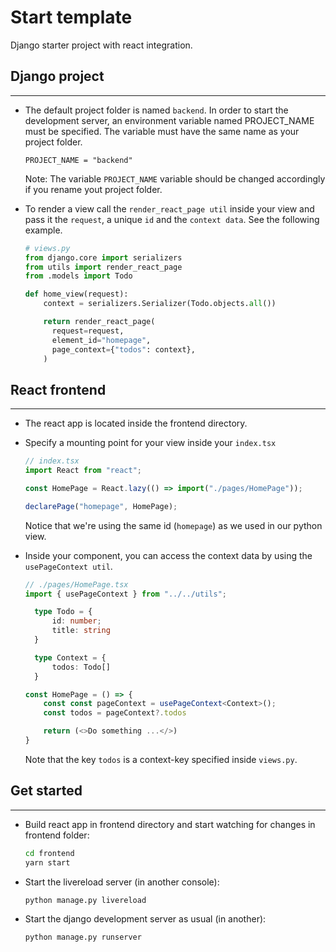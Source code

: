 # Start template

Django starter project with react integration.

## Django project

---

- The default project folder is named `backend`. In order to start the development server, an environment variable named PROJECT_NAME must be specified. The variable must have the same name as your project folder.

      PROJECT_NAME = "backend"

  Note: The variable `PROJECT_NAME` variable should be changed accordingly if you rename yout project folder.

- To render a view call the `render_react_page util` inside your view and pass it the `request`, a unique `id` and the `context data`. See the following example.

  ```python
  # views.py
  from django.core import serializers
  from utils import render_react_page
  from .models import Todo

  def home_view(request):
      context = serializers.Serializer(Todo.objects.all())

      return render_react_page(
        request=request,
        element_id="homepage",
        page_context={"todos": context},
      )
  ```

## React frontend

---

- The react app is located inside the frontend directory.

- Specify a mounting point for your view inside your `index.tsx`

  ```ts
  // index.tsx
  import React from "react";

  const HomePage = React.lazy(() => import("./pages/HomePage"));

  declarePage("homepage", HomePage);
  ```

  Notice that we're using the same id (`homepage`) as we used in our python view.

- Inside your component, you can access the context data by using the `usePageContext util`.

  ```ts
  // ./pages/HomePage.tsx
  import { usePageContext } from "../../utils";

    type Todo = {
        id: number;
        title: string
    }

    type Context = {
        todos: Todo[]
    }

  const HomePage = () => {
      const const pageContext = usePageContext<Context>();
      const todos = pageContext?.todos

      return (<>Do something ...</>)
  }

  ```

  Note that the key `todos` is a context-key specified inside `views.py`.

## Get started

---

- Build react app in frontend directory and start watching for changes in frontend folder:

  ```sh
  cd frontend
  yarn start
  ```

- Start the livereload server (in another console):

  ```sh
  python manage.py livereload
  ```

- Start the django development server as usual (in another):

  ```sh
  python manage.py runserver
  ```
